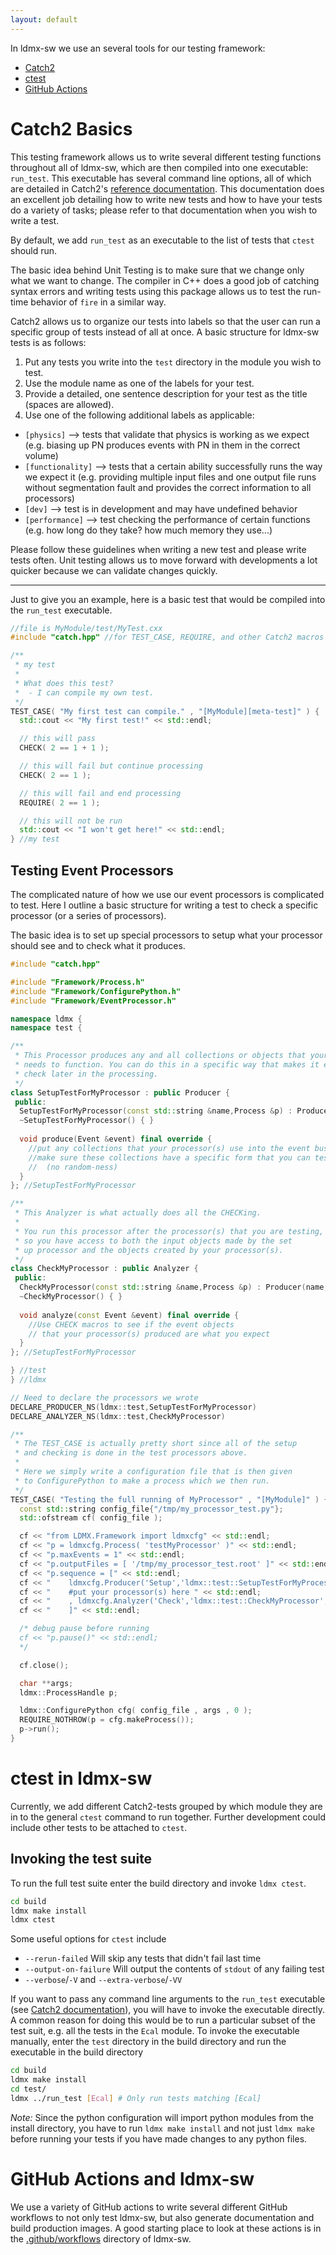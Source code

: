 ```yaml
---
layout: default
---
```


In ldmx-sw we use an several tools for our testing framework: 
- [Catch2](https://github.com/catchorg/Catch2/blob/master/docs/tutorial.md#top)
- [ctest](https://cmake.org/cmake/help/latest/manual/ctest.1.html)
- [GitHub Actions](https://github.com/features/actions)

# Catch2 Basics 
This testing framework allows us to write several different testing functions throughout all of ldmx-sw, which are then compiled into one executable: `run_test`. This executable has several command line options, all of which are detailed in Catch2's [reference documentation](https://github.com/catchorg/Catch2/blob/master/docs/Readme.md#top). This documentation does an excellent job detailing how to write new tests and how to have your tests do a variety of tasks; please refer to that documentation when you wish to write a test.

By default, we add `run_test` as an executable to the list of tests that `ctest` should run.

The basic idea behind Unit Testing is to make sure that we change only what we want to change. The compiler in C++ does a good job of catching syntax errors and writing tests using this package allows us to test the run-time behavior of `fire` in a similar way.

Catch2 allows us to organize our tests into labels so that the user can run a specific group of tests instead of all at once. A basic structure for ldmx-sw tests is as follows:
1. Put any tests you write into the `test` directory in the module you wish to test.
2. Use the module name as one of the labels for your test.
3. Provide a detailed, one sentence description for your test as the title (spaces are allowed).
4. Use one of the following additional labels as applicable:
 - `[physics]` --> tests that validate that physics is working as we expect (e.g. biasing up PN produces events with PN in them in the correct volume)
 - `[functionality]` --> tests that a certain ability successfully runs the way we expect it (e.g. providing multiple input files and one output file runs without segmentation fault and provides the correct information to all processors)
 - `[dev]` --> test is in development and may have undefined behavior
 - `[performance]` --> test checking the performance of certain functions (e.g. how long do they take? how much memory they use...)

Please follow these guidelines when writing a new test and please write tests often. Unit testing allows us to move forward with developments a lot quicker because we can validate changes quickly.

---

Just to give you an example, here is a basic test that would be compiled into the `run_test` executable.

```c++
//file is MyModule/test/MyTest.cxx
#include "catch.hpp" //for TEST_CASE, REQUIRE, and other Catch2 macros

/**
 * my test
 * 
 * What does this test?
 *  - I can compile my own test.
 */
TEST_CASE( "My first test can compile." , "[MyModule][meta-test]" ) {
  std::cout << "My first test!" << std::endl;

  // this will pass
  CHECK( 2 == 1 + 1 );

  // this will fail but continue processing
  CHECK( 2 == 1 );

  // this will fail and end processing
  REQUIRE( 2 == 1 );

  // this will not be run
  std::cout << "I won't get here!" << std::endl;
} //my test
```

## Testing Event Processors
The complicated nature of how we use our event processors is complicated to test. Here I outline a basic structure for writing a test to check a specific processor (or a series of processors).

The basic idea is to set up special processors to setup what your processor should see and to check what it produces.

```c++
#include "catch.hpp"

#include "Framework/Process.h"
#include "Framework/ConfigurePython.h"
#include "Framework/EventProcessor.h"

namespace ldmx {
namespace test {

/**
 * This Processor produces any and all collections or objects that your processor
 * needs to function. You can do this in a specific way that makes it easier to 
 * check later in the processing.
 */
class SetupTestForMyProcessor : public Producer {
 public:
  SetupTestForMyProcessor(const std::string &name,Process &p) : Producer(name,p) { }
  ~SetupTestForMyProcessor() { }
  
  void produce(Event &event) final override {
    //put any collections that your processor(s) use into the event bus
    //make sure these collections have a specific form that you can test easily
    //  (no random-ness)
  }
}; //SetupTestForMyProcessor

/**
 * This Analyzer is what actually does all the CHECKing.
 *
 * You run this processor after the processor(s) that you are testing,
 * so you have access to both the input objects made by the set
 * up processor and the objects created by your processor(s).
 */
class CheckMyProcessor : public Analyzer {
 public:
  CheckMyProcessor(const std::string &name,Process &p) : Producer(name,p) { }
  ~CheckMyProcessor() { }
  
  void analyze(const Event &event) final override {
    //Use CHECK macros to see if the event objects
    // that your processor(s) produced are what you expect
  }
}; //SetupTestForMyProcessor

} //test
} //ldmx

// Need to declare the processors we wrote
DECLARE_PRODUCER_NS(ldmx::test,SetupTestForMyProcessor)
DECLARE_ANALYZER_NS(ldmx::test,CheckMyProcessor)

/**
 * The TEST_CASE is actually pretty short since all of the setup
 * and checking is done in the test processors above.
 *
 * Here we simply write a configuration file that is then given
 * to ConfigurePython to make a process which we then run.
 */
TEST_CASE( "Testing the full running of MyProcessor" , "[MyModule]" ) {
  const std::string config_file{"/tmp/my_processor_test.py"};
  std::ofstream cf( config_file );

  cf << "from LDMX.Framework import ldmxcfg" << std::endl;
  cf << "p = ldmxcfg.Process( 'testMyProcessor' )" << std::endl;
  cf << "p.maxEvents = 1" << std::endl;
  cf << "p.outputFiles = [ '/tmp/my_processor_test.root' ]" << std::endl;
  cf << "p.sequence = [" << std::endl;
  cf << "    ldmxcfg.Producer('Setup','ldmx::test::SetupTestForMyProcessor','MyModule')," << std::endl;
  cf << "    #put your processor(s) here " << std::endl;
  cf << "    , ldmxcfg.Analyzer('Check','ldmx::test::CheckMyProcessor','MyModule')," << std::endl;
  cf << "    ]" << std::endl;

  /* debug pause before running
  cf << "p.pause()" << std::endl;
  */

  cf.close();

  char **args;
  ldmx::ProcessHandle p;

  ldmx::ConfigurePython cfg( config_file , args , 0 );
  REQUIRE_NOTHROW(p = cfg.makeProcess());
  p->run();
}

```

# ctest in ldmx-sw
Currently, we add different Catch2-tests grouped by which module they are in to the general `ctest` command to run together.
Further development could include other tests to be attached to `ctest`. 


## Invoking the test suite 
To run the full test suite enter the build directory and invoke `ldmx ctest`. 

```sh 
cd build 
ldmx make install 
ldmx ctest
```

Some useful options for `ctest` include 
- `--rerun-failed` Will skip any tests that didn't fail last time 
- `--output-on-failure` Will output the contents of `stdout` of any failing test 
- `--verbose`/`-V` and `--extra-verbose`/`-VV` 

If you want to pass any command line arguments to the `run_test` executable (see [Catch2 documentation](https://github.com/catchorg/Catch2/blob/devel/docs/command-line.md#top)), you will have to invoke the executable directly. A common reason for doing this would be to run a particular subset of the test suit, e.g. all the tests in the `Ecal` module. To invoke the executable manually, enter the `test` directory in the build directory and run the executable in the build directory 
```sh 
cd build
ldmx make install 
cd test/
ldmx ../run_test [Ecal] # Only run tests matching [Ecal]
```

*Note:* Since the python configuration will import python modules from the install directory, you have to run `ldmx make install` and not just `ldmx make` before running your tests if you have made changes to any python files.
 
# GitHub Actions and ldmx-sw
We use a variety of GitHub actions to write several different GitHub workflows to not only test ldmx-sw, but also generate documentation and build production images.
A good starting place to look at these actions is in the [.github/workflows](https://github.com/LDMX-Software/ldmx-sw/tree/trunk/.github/workflows) directory of ldmx-sw.
